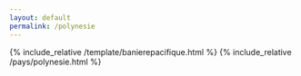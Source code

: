 ```yaml
---
layout: default
permalink: /polynesie
---
```


{% include_relative /template/banierepacifique.html %}
{% include_relative /pays/polynesie.html %}
